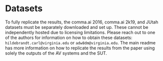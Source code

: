 # Datasets
To fully replicate the results, the comma.ai 2016, comma.ai 2k19, and JUtah datasets must be separately downloaded and set up.
These cannot be independently hosted due to licensing limitations.
Please reach out to one of the authors for information on how to obtain these datasets: `hildebrandt.carl@virginia.edu` or `adw8dm@virginia.edu`.
The main readme has more information on how to replicate the results from the paper using solely the outputs of the AV systems and the SUT.
